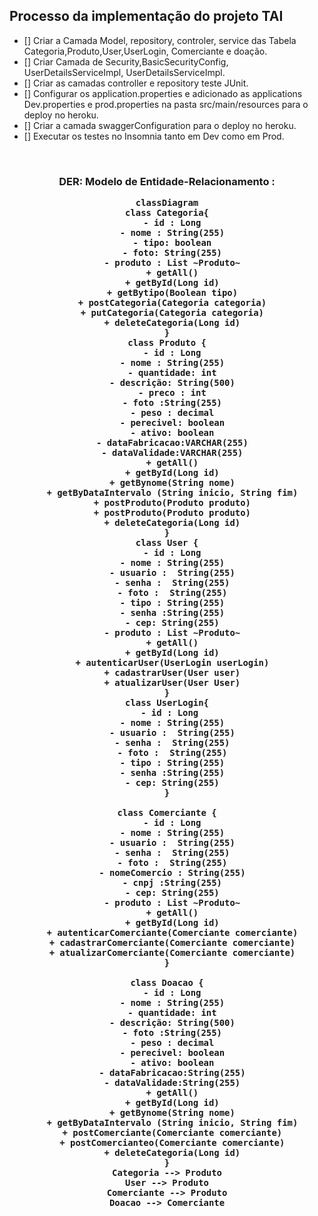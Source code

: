 
 ## Processo da implementação do projeto TAI
  
  

- [] Criar a Camada Model, repository, controler, service das Tabela Categoria,Produto,User,UserLogin, Comerciante e doação.
- [] Criar Camada de Security,BasicSecurityConfig, UserDetailsServiceImpl, UserDetailsServiceImpl.
- [] Criar as camadas controller e repository teste JUnit.
- [] Configurar os application.properties e adicionado as applications Dev.properties e prod.properties na pasta src/main/resources para o deploy no heroku.
- [] Criar a camada swaggerConfiguration para o deploy no heroku. 
- [] Executar os testes no Insomnia tanto em Dev como em Prod.             

 
 


<br>
<h3 align="center">
DER: Modelo de Entidade-Relacionamento :
  
```mermaid
classDiagram
class Categoria{
  - id : Long
  - nome : String(255)
  - tipo: boolean
  - foto: String(255)
  - produto : List ~Produto~
  + getAll()
  + getById(Long id)
  + getBytipo(Boolean tipo)
  + postCategoria(Categoria categoria)
  + putCategoria(Categoria categoria)
  + deleteCategoria(Long id)
}
class Produto {
  - id : Long
  - nome : String(255)
  - quantidade: int
  - descrição: String(500)
  - preco : int
  - foto :String(255)
  - peso : decimal
  - perecivel: boolean
  - ativo: boolean
  - dataFabricacao:VARCHAR(255)
  - dataValidade:VARCHAR(255)
  + getAll()
  + getById(Long id)
  + getBynome(String nome)
  + getByDataIntervalo (String inicio, String fim)
  + postProduto(Produto produto)
  + postProduto(Produto produto)
  + deleteCategoria(Long id)
}
class User {
  - id : Long
  - nome : String(255)
  - usuario :  String(255)
  - senha :  String(255)
  - foto :  String(255)
  - tipo : String(255)
  - senha :String(255)
  - cep: String(255)
  - produto : List ~Produto~
  + getAll()
  + getById(Long id)
  + autenticarUser(UserLogin userLogin)
  + cadastrarUser(User user)
  + atualizarUser(User User)
}
class UserLogin{
 - id : Long
  - nome : String(255)
  - usuario :  String(255)
  - senha :  String(255)
  - foto :  String(255)
  - tipo : String(255)
  - senha :String(255)
  - cep: String(255)
}

class Comerciante {
  - id : Long
  - nome : String(255)
  - usuario :  String(255)
  - senha :  String(255)
  - foto :  String(255)
  - nomeComercio : String(255)
  - cnpj :String(255)
  - cep: String(255)
  - produto : List ~Produto~
  + getAll()
  + getById(Long id)
  + autenticarComerciante(Comerciante comerciante)
  + cadastrarComerciante(Comerciante comerciante)
  + atualizarComerciante(Comerciante comerciante)
}

class Doacao {
  - id : Long
  - nome : String(255)
  - quantidade: int
  - descrição: String(500)
  - foto :String(255)
  - peso : decimal
  - perecivel: boolean
  - ativo: boolean
  - dataFabricacao:String(255)
  - dataValidade:String(255)
  + getAll()
  + getById(Long id)
  + getBynome(String nome)
  + getByDataIntervalo (String inicio, String fim)
  + postComerciante(Comerciante comerciante)
  + postComercianteo(Comerciante comerciante)
  + deleteCategoria(Long id)
}
Categoria --> Produto
User --> Produto
Comerciante --> Produto
Doacao --> Comerciante

```  
